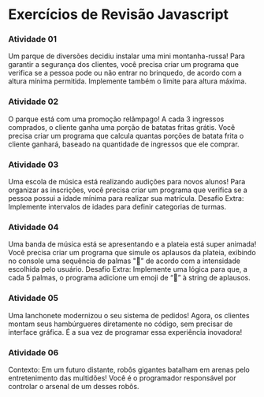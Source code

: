 # Exercícios de Revisão Javascript

### Atividade 01

Um parque de diversões decidiu instalar uma mini montanha-russa! Para garantir a segurança dos clientes, você precisa criar um programa que verifica se a pessoa pode ou não entrar no brinquedo, de acordo com a altura mínima permitida. Implemente também o limite para altura máxima.

### Atividade 02
O parque está com uma promoção relâmpago! A cada 3 ingressos comprados, o cliente ganha uma porção de batatas fritas grátis. Você precisa criar um programa que calcula quantas porções de batata frita o cliente ganhará, baseado na quantidade de ingressos que ele comprar.

### Atividade 03
Uma escola de música está realizando audições para novos alunos! Para organizar as inscrições, você precisa criar um programa que verifica se a pessoa possui a idade mínima para realizar sua matrícula.
Desafio Extra:
Implemente intervalos de idades para definir categorias de turmas.

### Atividade 04
Uma banda de música está se apresentando e a plateia está super animada! Você precisa criar um programa que simule os aplausos da plateia, exibindo no console uma sequência de palmas "👏" de acordo com a intensidade escolhida pelo usuário.
Desafio Extra:
Implemente uma lógica para que, a cada 5 palmas, o programa adicione um emoji de “🎉” à string de aplausos.

### Atividade 05 
Uma lanchonete modernizou o seu sistema de pedidos! Agora, os clientes montam seus hambúrgueres diretamente no código, sem precisar de interface gráfica. É a sua vez de programar essa experiência inovadora!

### Atividade 06
Contexto: Em um futuro distante, robôs gigantes batalham em arenas pelo entretenimento das multidões! Você é o programador responsável por controlar o arsenal de um desses robôs.